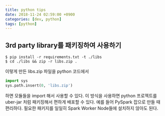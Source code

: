```yaml
---
title: python tips
date: 2018-11-24 02:59:00 +0900
categories: [dev, python]
tags: [python]
---
```


## 3rd party library를 패키징하여 사용하기
```shell
$ pip install -r requirements.txt -t ./libs
$ cd ./libs && zip -r libs.zip .
```
이렇게 만든 libs.zip 파일을 python 코드에서
```python
import sys
sys.path.insert(0, 'libs.zip')
```
하면 모듈들을 import 해서 사용할 수 있다.
이 방식을 사용하면 python 프로젝트를 uber-jar 처럼 패키징해서 편하게 배포할 수 있다.
예를 들어 PySpark 잡으로 만들 때 편리하다. 필요한 패키지를 일일히 Spark Worker Node들에 설치하지 않아도 된다.
